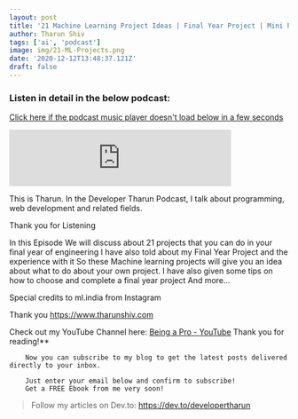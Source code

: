 ```yaml
---
layout: post
title: '21 Machine Learning Project Ideas | Final Year Project | Mini Projects'
author: Tharun Shiv
tags: ['ai', 'podcast']
image: img/21-ML-Projects.png
date: '2020-12-12T13:48:37.121Z'
draft: false
---
```


### Listen in detail in the below podcast:

<a href="https://anchor.fm/developertharun/episodes/21-Final-Year-Machine-Learning-Projects-or-Research-Projects--My-Personal-experience-with-final-year-project-ehm43e/a-a2s5oi4">Click here if the podcast music player doesn't load below in a few seconds</a>

<iframe src="https://anchor.fm/developertharun/embed/episodes/21-Final-Year-Machine-Learning-Projects-or-Research-Projects--My-Personal-experience-with-final-year-project-ehm43e/a-a2s5oi4" height="102px" width="400px" frameborder="0" scrolling="no"></iframe>

This is Tharun. In the Developer Tharun Podcast, I talk about programming, web development and related fields.

Thank you for Listening

In this Episode We will discuss about 21 projects that you can do in your final year of engineering I have also told about my Final Year Project and the experience with it So these Machine learning projects will give you an idea about what to do about your own project. I have also given some tips on how to choose and complete a final year project
And more...

Special credits to ml.india from Instagram

Thank you
https://www.tharunshiv.com

Check out my YouTube Channel here: <a href="https://www.youtube.com/c/developerTharun">Being a Pro - YouTube</a> Thank you for reading!\*\*

        Now you can subscribe to my blog to get the latest posts delivered directly to your inbox.

        Just enter your email below and confirm to subscribe!
        Get a FREE Ebook from me very soon!

> Follow my articles on Dev.to: https://dev.to/developertharun
